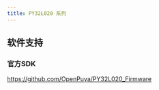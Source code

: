 ```yaml
---
title: PY32L020 系列
---
```


<!-- @include: ../../data/markdown/PY32L020/zh-CN.md -->

## 软件支持

### 官方SDK

<https://github.com/OpenPuya/PY32L020_Firmware>
